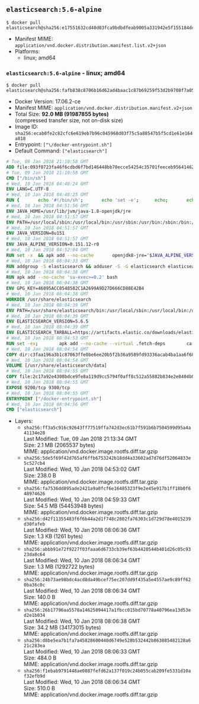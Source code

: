 ## `elasticsearch:5.6-alpine`

```console
$ docker pull elasticsearch@sha256:e17551632cd40d03fca9bdbdfeab9005a331942e5f155184dce8756714fdd352
```

-	Manifest MIME: `application/vnd.docker.distribution.manifest.list.v2+json`
-	Platforms:
	-	linux; amd64

### `elasticsearch:5.6-alpine` - linux; amd64

```console
$ docker pull elasticsearch@sha256:fafb838c8706b16d62ad4baac1c87b69259f53d2b9708f7a050af6dcb0938d5b
```

-	Docker Version: 17.06.2-ce
-	Manifest MIME: `application/vnd.docker.distribution.manifest.v2+json`
-	Total Size: **92.0 MB (91987855 bytes)**  
	(compressed transfer size, not on-disk size)
-	Image ID: `sha256:ecab0fe2c82cfc6e619eb7b96c045968d03f75c5a88547b5f5cd1e61e164a818`
-	Entrypoint: `["\/docker-entrypoint.sh"]`
-	Default Command: `["elasticsearch"]`

```dockerfile
# Tue, 09 Jan 2018 21:10:58 GMT
ADD file:093f0723fa46f6cdbd6f7bd146448bb70ecce54254c35701feeceb956414622f in / 
# Tue, 09 Jan 2018 21:10:58 GMT
CMD ["/bin/sh"]
# Wed, 10 Jan 2018 04:48:24 GMT
ENV LANG=C.UTF-8
# Wed, 10 Jan 2018 04:48:25 GMT
RUN { 		echo '#!/bin/sh'; 		echo 'set -e'; 		echo; 		echo 'dirname "$(dirname "$(readlink -f "$(which javac || which java)")")"'; 	} > /usr/local/bin/docker-java-home 	&& chmod +x /usr/local/bin/docker-java-home
# Wed, 10 Jan 2018 04:51:56 GMT
ENV JAVA_HOME=/usr/lib/jvm/java-1.8-openjdk/jre
# Wed, 10 Jan 2018 04:51:57 GMT
ENV PATH=/usr/local/sbin:/usr/local/bin:/usr/sbin:/usr/bin:/sbin:/bin:/usr/lib/jvm/java-1.8-openjdk/jre/bin:/usr/lib/jvm/java-1.8-openjdk/bin
# Wed, 10 Jan 2018 04:51:57 GMT
ENV JAVA_VERSION=8u151
# Wed, 10 Jan 2018 04:51:57 GMT
ENV JAVA_ALPINE_VERSION=8.151.12-r0
# Wed, 10 Jan 2018 04:52:04 GMT
RUN set -x 	&& apk add --no-cache 		openjdk8-jre="$JAVA_ALPINE_VERSION" 	&& [ "$JAVA_HOME" = "$(docker-java-home)" ]
# Wed, 10 Jan 2018 08:04:33 GMT
RUN addgroup -S elasticsearch && adduser -S -G elasticsearch elasticsearch
# Wed, 10 Jan 2018 08:04:38 GMT
RUN apk add --no-cache 'su-exec>=0.2' bash
# Wed, 10 Jan 2018 08:04:38 GMT
ENV GPG_KEY=46095ACC8548582C1A2699A9D27D666CD88E42B4
# Wed, 10 Jan 2018 08:04:38 GMT
WORKDIR /usr/share/elasticsearch
# Wed, 10 Jan 2018 08:04:39 GMT
ENV PATH=/usr/share/elasticsearch/bin:/usr/local/sbin:/usr/local/bin:/usr/sbin:/usr/bin:/sbin:/bin:/usr/lib/jvm/java-1.8-openjdk/jre/bin:/usr/lib/jvm/java-1.8-openjdk/bin
# Wed, 10 Jan 2018 08:04:39 GMT
ENV ELASTICSEARCH_VERSION=5.6.5
# Wed, 10 Jan 2018 08:04:39 GMT
ENV ELASTICSEARCH_TARBALL=https://artifacts.elastic.co/downloads/elasticsearch/elasticsearch-5.6.5.tar.gz ELASTICSEARCH_TARBALL_ASC=https://artifacts.elastic.co/downloads/elasticsearch/elasticsearch-5.6.5.tar.gz.asc ELASTICSEARCH_TARBALL_SHA1=aa23f60a545146755b868c9777bf3dabd0f41bba
# Wed, 10 Jan 2018 08:04:53 GMT
RUN set -ex; 		apk add --no-cache --virtual .fetch-deps 		ca-certificates 		gnupg 		openssl 		tar 	; 		wget -O elasticsearch.tar.gz "$ELASTICSEARCH_TARBALL"; 		if [ "$ELASTICSEARCH_TARBALL_SHA1" ]; then 		echo "$ELASTICSEARCH_TARBALL_SHA1 *elasticsearch.tar.gz" | sha1sum -c -; 	fi; 		if [ "$ELASTICSEARCH_TARBALL_ASC" ]; then 		wget -O elasticsearch.tar.gz.asc "$ELASTICSEARCH_TARBALL_ASC"; 		export GNUPGHOME="$(mktemp -d)"; 		gpg --keyserver ha.pool.sks-keyservers.net --recv-keys "$GPG_KEY"; 		gpg --batch --verify elasticsearch.tar.gz.asc elasticsearch.tar.gz; 		rm -rf "$GNUPGHOME" elasticsearch.tar.gz.asc; 	fi; 		tar -xf elasticsearch.tar.gz --strip-components=1; 	rm elasticsearch.tar.gz; 		apk del .fetch-deps; 		mkdir -p ./plugins; 	for path in 		./data 		./logs 		./config 		./config/scripts 	; do 		mkdir -p "$path"; 		chown -R elasticsearch:elasticsearch "$path"; 	done; 		export ES_JAVA_OPTS='-Xms32m -Xmx32m'; 	if [ "${ELASTICSEARCH_VERSION%%.*}" -gt 1 ]; then 		elasticsearch --version; 	else 		elasticsearch -v; 	fi
# Wed, 10 Jan 2018 08:04:54 GMT
COPY dir:c3faa196a3b1c87063ffe0be6ee20b5f2b36a9589fd93336acab4ba1aa6f6855 in ./config 
# Wed, 10 Jan 2018 08:04:54 GMT
VOLUME [/usr/share/elasticsearch/data]
# Wed, 10 Jan 2018 08:04:55 GMT
COPY file:2c17a92e4308bdce9fe8a119d9cc5794f0aff8c512a55882b834e2e8404b0112 in / 
# Wed, 10 Jan 2018 08:04:55 GMT
EXPOSE 9200/tcp 9300/tcp
# Wed, 10 Jan 2018 08:04:55 GMT
ENTRYPOINT ["/docker-entrypoint.sh"]
# Wed, 10 Jan 2018 08:04:56 GMT
CMD ["elasticsearch"]
```

-	Layers:
	-	`sha256:ff3a5c916c92643ff77519ffa742d3ec61b7f591b6b7504599d95a4a41134e28`  
		Last Modified: Tue, 09 Jan 2018 21:13:34 GMT  
		Size: 2.1 MB (2065537 bytes)  
		MIME: application/vnd.docker.image.rootfs.diff.tar.gzip
	-	`sha256:5de5f69f42d765af6ffb6753242b18dd4a33602ad7d76df52064833e5c527cb4`  
		Last Modified: Wed, 10 Jan 2018 04:53:02 GMT  
		Size: 238.0 B  
		MIME: application/vnd.docker.image.rootfs.diff.tar.gzip
	-	`sha256:fa7536dd895ade2421a9a0fcf6e16485323f9e2e45e917b1ff18b0f648974626`  
		Last Modified: Wed, 10 Jan 2018 04:59:33 GMT  
		Size: 54.5 MB (54453948 bytes)  
		MIME: application/vnd.docker.image.rootfs.diff.tar.gzip
	-	`sha256:d42f11355483f6f6b44a2d1f748c2802fa76303c1d729d78e4015239d30fafeb`  
		Last Modified: Wed, 10 Jan 2018 08:06:36 GMT  
		Size: 1.3 KB (1261 bytes)  
		MIME: application/vnd.docker.image.rootfs.diff.tar.gzip
	-	`sha256:abbb91e72f9227f03faaa6d6733cb39ef63b4420544b401d26c05c9323da8c64`  
		Last Modified: Wed, 10 Jan 2018 08:06:34 GMT  
		Size: 1.3 MB (1292722 bytes)  
		MIME: application/vnd.docker.image.rootfs.diff.tar.gzip
	-	`sha256:24b73ae98bdc4acd8da49bcef75ec207dd9f435a5e4557ae9c89ff620ba36c0c`  
		Last Modified: Wed, 10 Jan 2018 08:06:34 GMT  
		Size: 140.0 B  
		MIME: application/vnd.docker.image.rootfs.diff.tar.gzip
	-	`sha256:26b17796aa5578a14625094417a1fbcc015bd70778a40796ea13d53ed2e1b034`  
		Last Modified: Wed, 10 Jan 2018 08:06:38 GMT  
		Size: 34.2 MB (34173015 bytes)  
		MIME: application/vnd.docker.image.rootfs.diff.tar.gzip
	-	`sha256:d8be5ea7b1fa7a45828600440d6749e528b532442b863885482128a621c283ea`  
		Last Modified: Wed, 10 Jan 2018 08:06:33 GMT  
		Size: 484.0 B  
		MIME: application/vnd.docker.image.rootfs.diff.tar.gzip
	-	`sha256:f1ebab9791448ae0887fefd62a137f019c24b055cab209fe5331d10af32efb9d`  
		Last Modified: Wed, 10 Jan 2018 08:06:34 GMT  
		Size: 510.0 B  
		MIME: application/vnd.docker.image.rootfs.diff.tar.gzip
